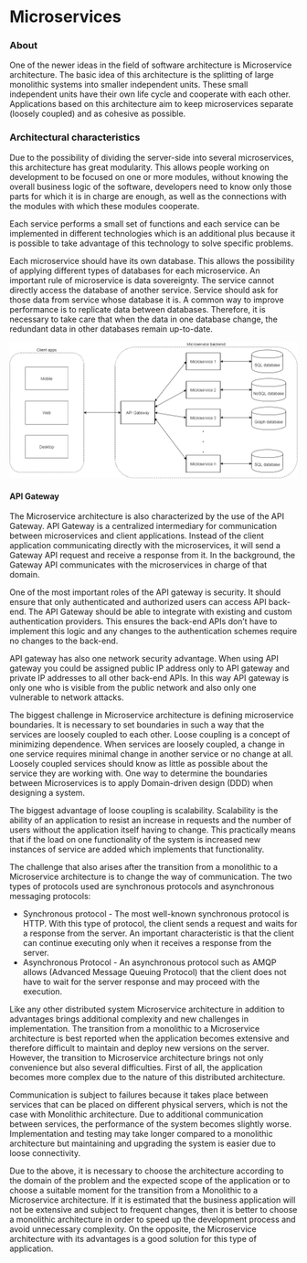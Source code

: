 # Microservices

### About

One of the newer ideas in the field of software architecture is Microservice architecture. The basic idea of this architecture is the splitting of large monolithic systems into smaller independent units. These small independent units have their own life cycle and cooperate with each other. Applications based on this architecture aim to keep microservices separate \(loosely coupled\) and as cohesive as possible.

### Architectural characteristics

Due to the possibility of dividing the server-side into several microservices, this architecture has great modularity. This allows people working on development to be focused on one or more modules, without knowing the overall business logic of the software, developers need to know only those parts for which it is in charge are enough, as well as the connections with the modules with which these modules cooperate.

Each service performs a small set of functions and each service can be implemented in different technologies which is an additional plus because it is possible to take advantage of this technology to solve specific problems.

Each microservice should have its own database. This allows the possibility of applying different types of databases for each microservice. An important rule of microservice is data sovereignty. The service cannot directly access the database of another service. Service should ask for those data from service whose database it is. A common way to improve performance is to replicate data between databases. Therefore, it is necessary to take care that when the data in one database change, the redundant data in other databases remain up-to-date.

![Microservice architecture](../.gitbook/assets/microservices.png)

#### API Gateway

The Microservice architecture is also characterized by the use of the API Gateway. API Gateway is a centralized intermediary for communication between microservices and client applications. Instead of the client application communicating directly with the microservices, it will send a Gateway API request and receive a response from it. In the background, the Gateway API communicates with the microservices in charge of that domain.

One of the most important roles of the API gateway is security. It should ensure that only authenticated and authorized users can access API back-end. The API Gateway should be able to integrate with existing and custom authentication providers. This ensures the back-end APIs don’t have to implement this logic and any changes to the authentication schemes require no changes to the back-end. 

API gateway has also one network security advantage. When using API gateway you could be assigned public IP address only to API gateway and private IP addresses to all other back-end APIs. In this way API gateway is only one who is visible from the public network and also only one vulnerable to network attacks.



The biggest challenge in Microservice architecture is defining microservice boundaries. It is necessary to set boundaries in such a way that the services are loosely coupled to each other. Loose coupling is a concept of minimizing dependence. When services are loosely coupled, a change in one service requires minimal change in another service or no change at all. Loosely coupled services should know as little as possible about the service they are working with. One way to determine the boundaries between Microservices is to apply Domain-driven design \(DDD\) when designing a system.

The biggest advantage of loose coupling is scalability. Scalability is the ability of an application to resist an increase in requests and the number of users without the application itself having to change. This practically means that if the load on one functionality of the system is increased new instances of service are added which implements that functionality.

The challenge that also arises after the transition from a monolithic to a Microservice architecture is to change the way of communication. The two types of protocols used are synchronous protocols and asynchronous messaging protocols:

* Synchronous protocol - The most well-known synchronous protocol is HTTP. With this type of protocol, the client sends a request and waits for a response from the server. An important characteristic  is that the client can continue executing only when it receives a response from the server.
* Asynchronous Protocol - An asynchronous protocol such as AMQP allows \(Advanced Message Queuing Protocol\) that the client does not have to wait for the server response and may proceed with the execution.

Like any other distributed system Microservice architecture in addition to advantages brings additional complexity and new challenges in implementation. The transition from a monolithic to a Microservice architecture is best reported when the application becomes extensive and therefore difficult to maintain and deploy new versions on the server. However, the transition to Microservice architecture brings not only convenience but also several difficulties. First of all, the application becomes more complex due to the nature of this distributed architecture.

Communication is subject to failures because it takes place between services that can be placed on different physical servers, which is not the case with Monolithic architecture. Due to additional communication between services, the performance of the system becomes slightly worse. Implementation and testing may take longer compared to a monolithic architecture but maintaining and upgrading the system is easier due to loose connectivity.

Due to the above, it is necessary to choose the architecture according to the domain of the problem and the expected scope of the application or to choose a suitable moment for the transition from a Monolithic to a Microservice architecture. If it is estimated that the business application will not be extensive and subject to frequent changes, then it is better to choose a monolithic architecture in order to speed up the development process and avoid unnecessary complexity. On the opposite, the Microservice architecture with its advantages is a good solution for this type of application.


